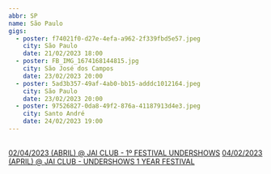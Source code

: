 ```yaml
---
abbr: SP
name: São Paulo
gigs:
  - poster: f74021f0-d27e-4efa-a962-2f339fbd5e57.jpeg
    city: São Paulo
    date: 21/02/2023 18:00
  - poster: FB_IMG_1674168144815.jpg
    city: São José dos Campos
    date: 23/02/2023 20:00
  - poster: 5ad3b357-49af-4ab0-bb15-adddc1012164.jpeg
    city: São Paulo
    date: 23/02/2023 20:00
  - poster: 97526827-0da8-49f2-876a-41187913d4e3.jpeg
    city: Santo André
    date: 24/02/2023 19:00
---
```


<br />
<a href="javascript:void(null)" class="class1"
  >02/04/2023 (ABRIL) @ JAI CLUB - 1º FESTIVAL UNDERSHOWS</a
>
<a href="javascript:void(null)" class="class1"
  >04/02/2023 (APRIL) @ JAI CLUB - UNDERSHOWS 1 YEAR FESTIVAL</a
>